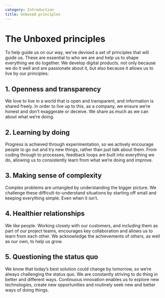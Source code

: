 ```yaml
---
category: Introduction
title: Unboxed principles
---
```


# The Unboxed principles

To help guide us on our way, we’ve devised a set of principles that will guide us. 
These are essential to who we are and help us to shape everything we do together. 
We develop digital products. not only because we do it well and are passionate about it, 
but also because it allows us to live by our principles:

## 1. Openness and transparency
We love to live in a world that is open and transparent, and information is shared freely. 
In order to live up to this, as a company, we ensure we’re honest and don’t exaggerate or deceive. 
We share as much as we can about what we’re doing.

## 2. Learning by doing
Progress is achieved through experimentation, so we actively encourage people to go out and try 
new things, rather than just talk about them. From coding through to processes, feedback loops 
are built into everything we do, allowing us to consistently learn from what we’re doing and improve.

## 3. Making sense of complexity
Complex problems are untangled by understanding the bigger picture. We challenge these 
difficult-to-understand situations by starting off small and keeping everything simple. Even when it isn’t.

## 4. Healthier relationships
We like people. Working closely with our customers, and including them as part of our project teams, 
encourages key collaboration and allows us to learn from each other. We acknowledge the achievements 
of others, as well as our own, to help us grow.

## 5. Questioning the status quo
We know that today’s best solution could change by tomorrow, so we’re always challenging the status quo. 
We are constantly striving to do thing in better and different ways. Continuous innovation enables 
us to explore new technologies, create new opportunities and routinely seek new and better ways of doing things.

